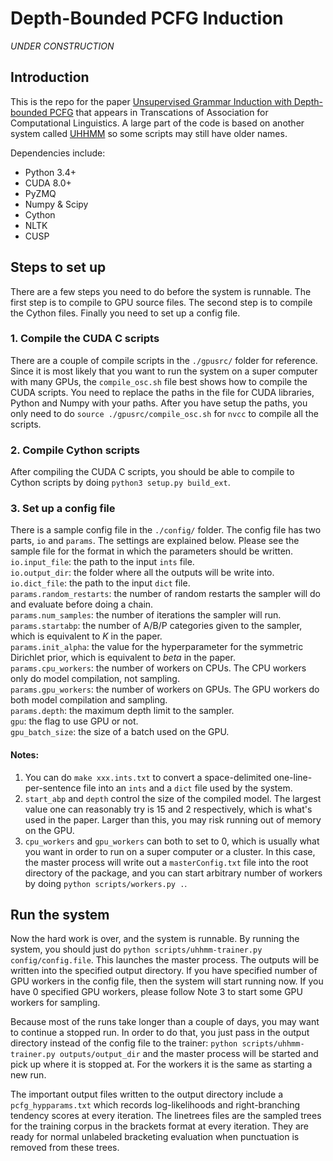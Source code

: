 # Depth-Bounded PCFG Induction

*UNDER CONSTRUCTION*

## Introduction
This is the repo for the paper [Unsupervised Grammar Induction with Depth-bounded PCFG](https://arxiv.org/abs/1802.08545) 
that appears in Transcations of Association for 
Computational Linguistics. A large part of the code is based on another system called [UHHMM](https://github.com/tmills/uhhmm)
so some scripts may still have older names.

Dependencies include:

- Python 3.4+
- CUDA 8.0+
- PyZMQ
- Numpy & Scipy
- Cython
- NLTK
- CUSP

## Steps to set up
There are a few steps you need to do before the system is runnable. The first step is to compile 
to GPU source files. The second step is to compile the Cython files. Finally you need to set up a
 config file.
### 1. Compile the CUDA C scripts
There are a couple of compile scripts in the `./gpusrc/` folder for reference. Since it is most 
likely that you want to run the system on a super computer with many GPUs, the `compile_osc.sh`
file best shows how to compile the CUDA scripts. You need to replace the paths in the file for 
CUDA libraries, Python and Numpy with your paths. After you have setup the paths, you only need 
to do `source ./gpusrc/compile_osc.sh` for `nvcc` to compile all the scripts.

### 2. Compile Cython scripts
After compiling the CUDA C scripts, you should be able to compile to Cython scripts by doing 
`python3 setup.py build_ext`.

### 3. Set up a config file
There is a sample config file in the `./config/` folder. The config file has two parts, `io` and 
`params`. The settings are explained below. Please see the sample file for the format in which 
the parameters should be written.  
`io.input_file`: the path to the input `ints` file.  
`io.output_dir`: the folder where all the outputs will be write into.  
`io.dict_file`: the path to the input `dict` file.  
`params.random_restarts`: the number of random restarts the sampler will do and evaluate before 
doing a chain.  
`params.num_samples`: the number of iterations the sampler will run.
`params.startabp`: the number of A/B/P categories given to the sampler, which is equivalent to 
*K* in the paper.  
`params.init_alpha`: the value for the hyperparameter for the symmetric Dirichlet prior, which is
 equivalent to *beta* in the paper.  
 `params.cpu_workers`: the number of workers on CPUs. The CPU workers only do model compilation, 
 not sampling.  
 `params.gpu_workers`: the number of workers on GPUs. The GPU workers do both model compilation 
 and sampling.  
 `params.depth`: the maximum depth limit to the sampler.  
 `gpu`: the flag to use GPU or not.  
 `gpu_batch_size`: the size of a batch used on the GPU.  
 
 #### Notes:
 1. You can do `make xxx.ints.txt` to convert a space-delimited one-line-per-sentence file into 
 an `ints` and a `dict` file used by the system.
 2. `start_abp` and `depth` control the size of the compiled model. The largest value one can 
 reasonably try is 15 and 2 respectively, which is what's used in the paper. Larger than this, 
 you may risk running out of memory on the GPU.
 3. `cpu_workers` and `gpu_workers` can both to set to 0, which is usually what you want in order
  to run on a super computer or a cluster. In this case, the master process will write out a 
  `masterConfig.txt` file into the root directory of the package, and you can start arbitrary 
  number of workers by doing `python scripts/workers.py .`.  

## Run the system
Now the hard work is over, and the system is runnable. By running the system, you should just do 
`python scripts/uhhmm-trainer.py config/config.file`. This launches the master process. The outputs 
will be written into the specified output directory. If you have specified number of GPU workers 
in the config file, then the system will start running now. If you have 0 specified GPU workers, 
please follow Note 3 to start some GPU workers for sampling.

Because most of the runs take longer than a couple of days, you may want to continue a stopped 
run. In order to do that, you just pass in the output directory instead of the config file to the
 trainer: `python scripts/uhhmm-trainer.py outputs/output_dir` and the master process will be 
 started and pick up where it is stopped at. For the workers it is the same as starting a new run.
 
The important output files written to the output directory include a `pcfg_hypparams.txt` which 
records log-likelihoods and right-branching tendency scores at every iteration. The linetrees 
files are the sampled trees for the training corpus in the brackets format at every iteration. 
They are ready for normal unlabeled bracketing evaluation when punctuation is removed from these 
trees.